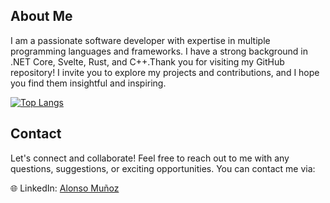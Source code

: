 ## About Me
I am a passionate software developer with expertise in multiple programming languages and frameworks. I have a strong background in .NET Core, Svelte, Rust, and C++.Thank you for visiting my GitHub repository! I invite you to explore my projects and contributions, and I hope you find them insightful and inspiring.

[![Top Langs](https://github-readme-stats.vercel.app/api/top-langs/?username=devidence7&layout=compact)](https://github.com/anuraghazra/github-readme-stats)

## Contact
Let's connect and collaborate! Feel free to reach out to me with any questions, suggestions, or exciting opportunities. You can contact me via:

🌐 LinkedIn: [Alonso Muñoz](https://www.linkedin.com/in/alonso-mu%C3%B1oz-garc%C3%ADa-0ba88a203/)


